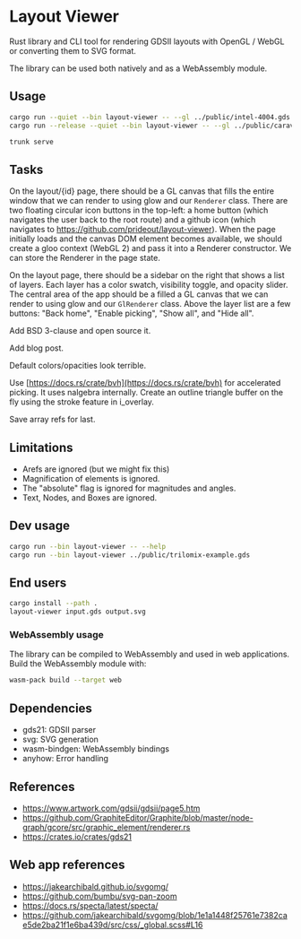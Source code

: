 # Layout Viewer

Rust library and CLI tool for rendering GDSII layouts with OpenGL / WebGL
or converting them to SVG format.

The library can be used both natively and as a WebAssembly module.

## Usage

```bash
cargo run --quiet --bin layout-viewer -- --gl ../public/intel-4004.gds
cargo run --release --quiet --bin layout-viewer -- --gl ../public/caravel.gds

trunk serve
```

## Tasks

On the layout/{id} page, there should be a GL canvas that fills the entire window that we can render to using glow and our `Renderer` class. There are two floating circular icon buttons in the top-left: a home button (which navigates the user back to the root route) and a github icon (which navigates to https://github.com/prideout/layout-viewer).
When the page initially loads and the canvas DOM element becomes available, we should create a gloo context (WebGL 2) and pass it into a Renderer constructor. We can store the Renderer in the page state.

On the layout page, there should be a sidebar on the right that shows a list of
layers. Each layer has a color swatch, visibility toggle, and opacity slider.
The central area of the app should be a filled a GL canvas that we can render to
using glow and our `GlRenderer` class. Above the layer list are a few buttons:
"Back home", "Enable picking", "Show all", and "Hide all".

Add BSD 3-clause and open source it.

Add blog post.

Default colors/opacities look terrible.

Use [https://docs.rs/crate/bvh](https://docs.rs/crate/bvh) for accelerated
picking. It uses nalgebra internally. Create an outline triangle buffer on the
fly using the stroke feature in i_overlay.

Save array refs for last.

## Limitations

- Arefs are ignored (but we might fix this)
- Magnification of elements is ignored.
- The "absolute" flag is ignored for magnitudes and angles.
- Text, Nodes, and Boxes are ignored.

## Dev usage

```bash
cargo run --bin layout-viewer -- --help
cargo run --bin layout-viewer ../public/trilomix-example.gds
```

## End users

```bash
cargo install --path .
layout-viewer input.gds output.svg
```

### WebAssembly usage

The library can be compiled to WebAssembly and used in web applications. Build
the WebAssembly module with:

```bash
wasm-pack build --target web
```

## Dependencies

- gds21: GDSII parser
- svg: SVG generation
- wasm-bindgen: WebAssembly bindings
- anyhow: Error handling

## References

- https://www.artwork.com/gdsii/gdsii/page5.htm
- https://github.com/GraphiteEditor/Graphite/blob/master/node-graph/gcore/src/graphic_element/renderer.rs
- https://crates.io/crates/gds21

## Web app references

- https://jakearchibald.github.io/svgomg/
- https://github.com/bumbu/svg-pan-zoom
- https://docs.rs/specta/latest/specta/
- https://github.com/jakearchibald/svgomg/blob/1e1a1448f25761e7382cae5de2ba21f1e6ba439d/src/css/_global.scss#L16
